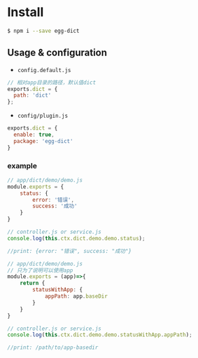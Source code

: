 # Install

```bash
$ npm i --save egg-dict
```

## Usage & configuration

- `config.default.js`

```js
// 相对app目录的路径，默认值dict
exports.dict = {
  path: 'dict'
};
```

- `config/plugin.js`

``` js
exports.dict = {
  enable: true,
  package: 'egg-dict'
}
```

### example

```js
// app/dict/demo/demo.js
module.exports = {
    status: {
        error: '错误',
        success: '成功'
    }
}
```
```js
// controller.js or service.js
console.log(this.ctx.dict.demo.demo.status);

//print: {error: "错误", success: "成功"}
```

```js
// app/dict/demo/demo.js
// 只为了说明可以使用app
module.exports = (app)=>{
    return {
        statusWithApp: {
            appPath: app.baseDir
        }
    }
}
```
```js
// controller.js or service.js
console.log(this.ctx.dict.demo.demo.statusWithApp.appPath);

//print: /path/to/app-basedir
```
